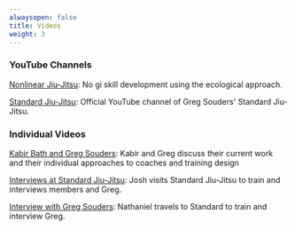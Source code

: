 ```yaml
---
alwaysopen: false
title: Videos
weight: 3
---
```


### YouTube Channels
[Nonlinear Jiu-Jitsu](https://www.youtube.com/channel/UCVEyU7jpLwrrkIXahdRW5tQ): No gi skill development using the ecological approach.

[Standard Jiu-Jitsu](https://www.youtube.com/@standardjiu-jitsu6031): Official YouTube channel of Greg Souders' Standard Jiu-Jitsu.

### Individual Videos

[Kabir Bath and Greg Souders](https://youtu.be/2Rx2hN9vSrE?si=cbXtir7gP8clbfMD): Kabir and Greg discuss their current work and their individual approaches to coaches and training design 

[Interviews at Standard Jiu-Jitsu](https://www.youtube.com/watch?v=9TzG_D3S3Ws): Josh visits Standard Jiu-Jitsu to train and interviews members and Greg.

[Interview with Greg Souders](https://www.youtube.com/watch?v=xyYxF8f2DUA): Nathaniel travels to Standard to train and interview Greg.